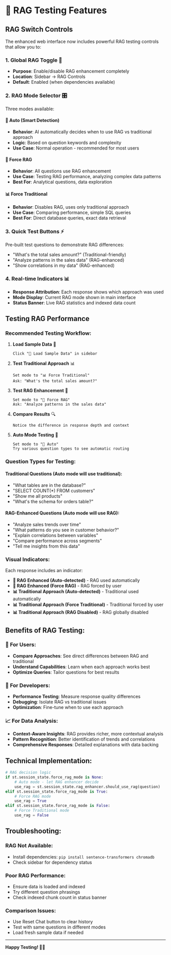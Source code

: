 # 🧠 RAG Testing Features

## RAG Switch Controls

The enhanced web interface now includes powerful RAG testing controls that allow you to:

### 1. **Global RAG Toggle** 🔄
- **Purpose**: Enable/disable RAG enhancement completely
- **Location**: Sidebar → RAG Controls
- **Default**: Enabled (when dependencies available)

### 2. **RAG Mode Selector** 🎛️
Three modes available:

#### 🤖 **Auto (Smart Detection)**
- **Behavior**: AI automatically decides when to use RAG vs traditional approach
- **Logic**: Based on question keywords and complexity
- **Use Case**: Normal operation - recommended for most users

#### 🧠 **Force RAG**
- **Behavior**: All questions use RAG enhancement
- **Use Case**: Testing RAG performance, analyzing complex data patterns
- **Best For**: Analytical questions, data exploration

#### 📊 **Force Traditional**
- **Behavior**: Disables RAG, uses only traditional approach
- **Use Case**: Comparing performance, simple SQL queries
- **Best For**: Direct database queries, exact data retrieval

### 3. **Quick Test Buttons** ⚡
Pre-built test questions to demonstrate RAG differences:
- "What's the total sales amount?" (Traditional-friendly)
- "Analyze patterns in the sales data" (RAG-enhanced)
- "Show correlations in my data" (RAG-enhanced)

### 4. **Real-time Indicators** 📊
- **Response Attribution**: Each response shows which approach was used
- **Mode Display**: Current RAG mode shown in main interface
- **Status Banner**: Live RAG statistics and indexed data count

## Testing RAG Performance

### Recommended Testing Workflow:

1. **Load Sample Data** 📁
   ```
   Click "🔄 Load Sample Data" in sidebar
   ```

2. **Test Traditional Approach** 📊
   ```
   Set mode to "📊 Force Traditional"
   Ask: "What's the total sales amount?"
   ```

3. **Test RAG Enhancement** 🧠
   ```
   Set mode to "🧠 Force RAG"
   Ask: "Analyze patterns in the sales data"
   ```

4. **Compare Results** 🔍
   ```
   Notice the difference in response depth and context
   ```

5. **Auto Mode Testing** 🤖
   ```
   Set mode to "🤖 Auto"
   Try various question types to see automatic routing
   ```

### Question Types for Testing:

#### **Traditional Questions** (Auto mode will use traditional):
- "What tables are in the database?"
- "SELECT COUNT(*) FROM customers"
- "Show me all products"
- "What's the schema for orders table?"

#### **RAG-Enhanced Questions** (Auto mode will use RAG):
- "Analyze sales trends over time"
- "What patterns do you see in customer behavior?"
- "Explain correlations between variables"
- "Compare performance across segments"
- "Tell me insights from this data"

### Visual Indicators:

Each response includes an indicator:
- **🧠 RAG Enhanced (Auto-detected)** - RAG used automatically
- **🧠 RAG Enhanced (Force RAG)** - RAG forced by user
- **📊 Traditional Approach (Auto-detected)** - Traditional used automatically  
- **📊 Traditional Approach (Force Traditional)** - Traditional forced by user
- **📊 Traditional Approach (RAG Disabled)** - RAG globally disabled

## Benefits of RAG Testing:

### 🎯 **For Users**:
- **Compare Approaches**: See direct differences between RAG and traditional
- **Understand Capabilities**: Learn when each approach works best
- **Optimize Queries**: Tailor questions for best results

### 🔬 **For Developers**:
- **Performance Testing**: Measure response quality differences
- **Debugging**: Isolate RAG vs traditional issues
- **Optimization**: Fine-tune when to use each approach

### 📈 **For Data Analysis**:
- **Context-Aware Insights**: RAG provides richer, more contextual analysis
- **Pattern Recognition**: Better identification of trends and correlations
- **Comprehensive Responses**: Detailed explanations with data backing

## Technical Implementation:

```python
# RAG decision logic
if st.session_state.force_rag_mode is None:
    # Auto mode - let RAG enhancer decide
    use_rag = st.session_state.rag_enhancer.should_use_rag(question)
elif st.session_state.force_rag_mode is True:
    # Force RAG mode
    use_rag = True
elif st.session_state.force_rag_mode is False:
    # Force Traditional mode
    use_rag = False
```

## Troubleshooting:

### RAG Not Available:
- Install dependencies: `pip install sentence-transformers chromadb`
- Check sidebar for dependency status

### Poor RAG Performance:
- Ensure data is loaded and indexed
- Try different question phrasings
- Check indexed chunk count in status banner

### Comparison Issues:
- Use Reset Chat button to clear history
- Test with same questions in different modes
- Load fresh sample data if needed

---

**Happy Testing! 🧪✨**
